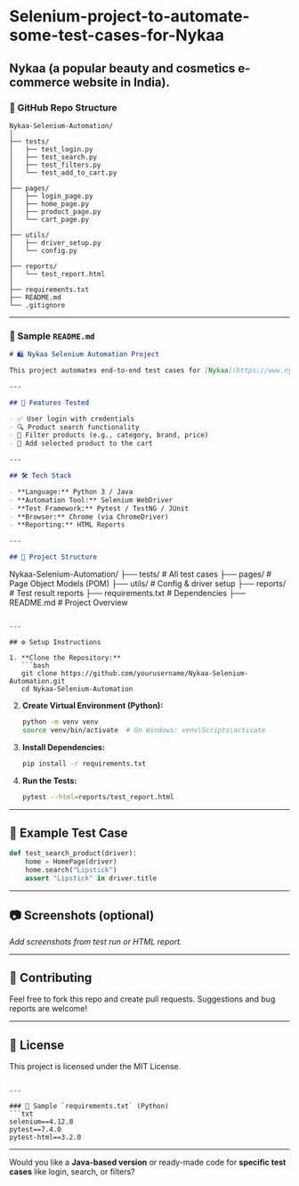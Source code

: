# Selenium-project-to-automate-some-test-cases-for-Nykaa
 Nykaa (a popular beauty and cosmetics e-commerce website in India). 
---

### 📁 GitHub Repo Structure

```
Nykaa-Selenium-Automation/
│
├── tests/
│   ├── test_login.py
│   ├── test_search.py
│   ├── test_filters.py
│   └── test_add_to_cart.py
│
├── pages/
│   ├── login_page.py
│   ├── home_page.py
│   ├── product_page.py
│   └── cart_page.py
│
├── utils/
│   ├── driver_setup.py
│   └── config.py
│
├── reports/
│   └── test_report.html
│
├── requirements.txt
├── README.md
└── .gitignore
```

---

### 📄 Sample `README.md`

```markdown
# 🛍️ Nykaa Selenium Automation Project

This project automates end-to-end test cases for [Nykaa](https://www.nykaa.com) using **Selenium WebDriver**. It covers key user flows like login, product search, applying filters, and adding items to the cart.

---

## 📌 Features Tested

- ✅ User login with credentials
- 🔍 Product search functionality
- 🧴 Filter products (e.g., category, brand, price)
- 🛒 Add selected product to the cart

---

## 🛠 Tech Stack

- **Language:** Python 3 / Java
- **Automation Tool:** Selenium WebDriver
- **Test Framework:** Pytest / TestNG / JUnit
- **Browser:** Chrome (via ChromeDriver)
- **Reporting:** HTML Reports

---

## 📁 Project Structure

```

Nykaa-Selenium-Automation/
├── tests/           # All test cases
├── pages/           # Page Object Models (POM)
├── utils/           # Config & driver setup
├── reports/         # Test result reports
├── requirements.txt # Dependencies
├── README.md        # Project Overview

````

---

## ⚙️ Setup Instructions

1. **Clone the Repository:**
   ```bash
   git clone https://github.com/yourusername/Nykaa-Selenium-Automation.git
   cd Nykaa-Selenium-Automation
````

2. **Create Virtual Environment (Python):**

   ```bash
   python -m venv venv
   source venv/bin/activate  # On Windows: venv\Scripts\activate
   ```

3. **Install Dependencies:**

   ```bash
   pip install -r requirements.txt
   ```

4. **Run the Tests:**

   ```bash
   pytest --html=reports/test_report.html
   ```

---

## 🧪 Example Test Case

```python
def test_search_product(driver):
    home = HomePage(driver)
    home.search("Lipstick")
    assert "Lipstick" in driver.title
```

---

## 📷 Screenshots (optional)

*Add screenshots from test run or HTML report.*

---

## 🤝 Contributing

Feel free to fork this repo and create pull requests. Suggestions and bug reports are welcome!

---

## 📄 License

This project is licensed under the MIT License.

````

---

### 🧾 Sample `requirements.txt` (Python)
```txt
selenium==4.12.0
pytest==7.4.0
pytest-html==3.2.0
````

---

Would you like a **Java-based version** or ready-made code for **specific test cases** like login, search, or filters?
